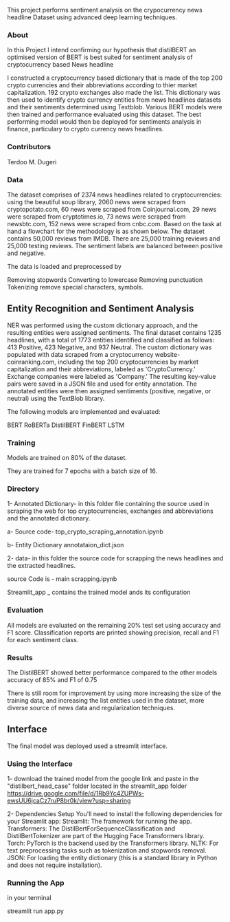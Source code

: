 
This project performs sentiment analysis on the crypocurrency news headline Dataset using advanced deep learning techniques.

### About
In this Project I intend confirming our hypothesis that distilBERT an optimised version of BERT is best suited for sentiment analysis of cryptocurrency based News headline

I constructed a cryptocurrency based dictionary that is made of the top 200 crypto currencies and their abbreviations according to thier market capitalization. 192 crypto exchanges also made the list. This dictionary was then used to identify crypto currency entities from news headlines datasets and their sentiments determined using Textblob. Various BERT models were then trained and performance evaluated using this dataset. The best performing model would then be deployed for sentiments analysis in finance, particulary to crypto currency news headlines.

### Contributors
Terdoo M. Dugeri

### Data

The dataset comprises of 2374 news headlines related to cryptocurrencies: using the beautiful soup library, 2060 news were scraped from cryptopotato.com, 60 news were scraped from Coinjournal.com, 29 news were scraped from cryptotimes.io, 73 news were scraped from newsbtc.com, 152 news were scraped from cnbc.com. Based on the task at hand a flowchart for the methodology is as shown below.
The dataset contains 50,000 reviews from IMDB. There are 25,000 training reviews and 25,000 testing reviews. The sentiment labels are balanced between positive and negative.

The data is loaded and preprocessed by

Removing stopwords
Converting to lowercase
Removing punctuation
Tokenizing
remove special characters, symbols.

## Entity Recognition and Sentiment Analysis
NER was performed using the custom dictionary approach, and the resulting entities were assigned sentiments. The final dataset contains 1235 headlines, with a total of 1773 entities identified and classified as follows: 413 Positive, 423 Negative, and 937 Neutral.
The custom dictionary was populated with data scraped from a cryptocurrency website- coinranking.com, including the top 200 cryptocurrencies by market capitalization and their abbreviations, labeled as 'CryptoCurrency.' Exchange companies were labeled as 'Company.' The resulting key-value pairs were saved in a JSON file and used for entity annotation. The annotated entities were then assigned sentiments (positive, negative, or neutral) using the TextBlob library.


The following models are implemented and evaluated:

BERT
RoBERTa
DistilBERT
FinBERT
LSTM

### Training
Models are trained on 80% of the dataset.

They are trained for 7 epochs with a batch size of 16.
### Directory

1- Annotated Dictionary- in this folder file containing the source used in scraping the web for top cryptocurrencies, exchanges and abbreviations and the annotated dictionary.

a- Source code- top_crypto_scraping_annotation.ipynb

b- Entity Dictionary  annotataion_dict.json

2- data- in this folder the source code for scrapping the news headlines and the extracted headlines.

source Code is -  main scrapping.ipynb

Streamlit_app _  contains the trained model ands its configuration






### Evaluation
All models are evaluated on the remaining 20% test set using accuracy and F1 score.
Classification reports are printed showing precision, recall and F1 for each sentiment class.

### Results
The DistilBERT showed better performance compared to the other models accuracy of 85% and F1 of 0.75 

There is still room for improvement by using more increasing the size of the training data, and increasing the list entities used in the dataset, more  diverse source of news data and regularization techniques.

## Interface
The final model was deployed used a streamlit interface.

### Using the Interface

1- download the trained model from the google link and paste in the "distilbert_head_case" folder located in the streamlit_app folder
     https://drive.google.com/file/d/1Rb9Yc4ZUPWs-ewsUU6jcaCz7ruP8br0k/view?usp=sharing

2- Dependencies Setup
You'll need to install the following dependencies for your Streamlit app:
Streamlit: The framework for running the app.
Transformers: The DistilBertForSequenceClassification and DistilBertTokenizer are part of the Hugging Face Transformers library.
Torch: PyTorch is the backend used by the Transformers library.
NLTK: For text preprocessing tasks such as tokenization and stopwords removal.
JSON: For loading the entity dictionary (this is a standard library in Python and does not require installation).


### Running the App

in your terminal

streamlit run app.py
